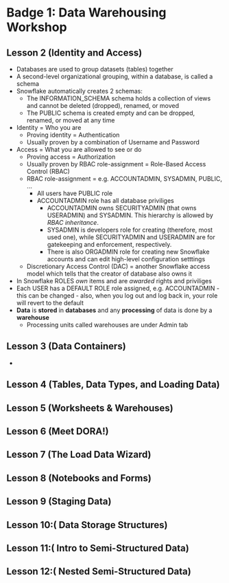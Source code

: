 # Badge 1: Data Warehousing Workshop

## Lesson 2 (Identity and Access)
- Databases are used to group datasets (tables) together
- A second-level organizational grouping, within a database, is called a schema
- Snowflake automatically creates 2 schemas:
  - The INFORMATION_SCHEMA schema holds a collection of views and cannot be deleted (dropped), renamed, or moved
  - The PUBLIC schema is created empty and can be dropped, renamed, or moved at any time
- Identity = Who you are
  - Proving identity = Authentication
  - Usually proven by a combination of Username and Password
- Access = What you are allowed to see or do
  - Proving access = Authorization
  - Usually proven by RBAC role-assignment = Role-Based Access Control (RBAC)
  - RBAC role-assignment = e.g. ACCOUNTADMIN, SYSADMIN, PUBLIC, ...
    - All users have PUBLIC role
    - ACCOUNTADMIN role has all database priviliges
      - ACCOUNTADMIN owns SECURITYADMIN (that owns USERADMIN) and SYSADMIN. This hierarchy is allowed by _RBAC inheritance_.
      - SYSADMIN is developers role for creating (therefore, most used one), while SECURITYADMIN and USERADMIN are for gatekeeping and enforcement, respectively.
      - There is also ORGADMIN role for creating new Snowflake accounts and can edit high-level configuration setttings
  - Discretionary Access Control (DAC) = another Snowflake access model which tells that the creator of database also owns it
- In Snowflake ROLES *own* items and are *awarded* rights and priviliges
- Each USER has a DEFAULT ROLE role assigned, e.g. ACCOUNTADMIN - this can be changed - also, when you log out and log back in, your role will revert to the default
- **Data** is **stored** in **databases** and any **processing** of data is done by a **warehouse**
  - Processing units called warehouses are under Admin tab

## Lesson 3 (Data Containers)
- 

## Lesson 4 (Tables, Data Types, and Loading Data)

## Lesson 5 (Worksheets & Warehouses)

## Lesson 6 (Meet DORA!)

## Lesson 7 (The Load Data Wizard)

## Lesson 8 (Notebooks and Forms)

## Lesson 9 (Staging Data)

## Lesson 10:( Data Storage Structures)

## Lesson 11:( Intro to Semi-Structured Data)

## Lesson 12:( Nested Semi-Structured Data)
